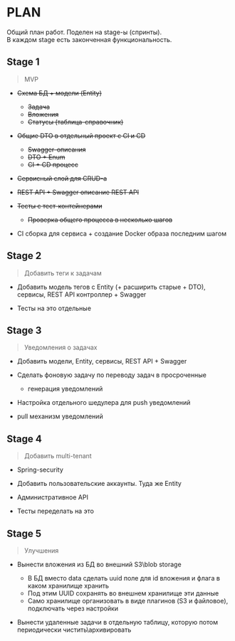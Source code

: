 PLAN
====

Общий план работ. Поделен на stage-ы (спринты).  
В каждом stage есть законченная функциональность.


Stage 1
-------

> MVP 

* ~~Схема БД + модели (Entity)~~
  - ~~Задача~~
  - ~~Вложения~~
  - ~~Статусы (таблица-справочник)~~

* ~~Общие DTO в отдельный проект с CI и CD~~
  - ~~Swagger-описания~~
  - ~~DTO + Enum~~
  - ~~CI + CD процесс~~

* ~~Сервисный слой для CRUD-а~~

* ~~REST API + Swagger описание REST API~~

* ~~Тесты с тест-контейнерами~~
  - ~~Проверка общего процесса в несколько шагов~~

* CI сборка для сервиса + создание Docker образа последним шагом


Stage 2
-------

> Добавить теги к задачам

* Добавить модель тегов с Entity (+ расширить старые + DTO), сервисы, REST API контроллер + Swagger

* Тесты на это отдельные


Stage 3
-------

> Уведомления о задачах

* Добавить модели, Entity, сервисы, REST API + Swagger

* Сделать фоновую задачу по переводу задач в просроченные
    + генерация уведомлений

* Настройка отдельного шедулера для push уведомлений

* pull механизм уведомлений


Stage 4
-------

> Добавить multi-tenant

* Spring-security

* Добавить пользовательские аккаунты. Туда же Entity

* Административное API

* Тесты переделать на это


Stage 5
-------

> Улучшения

* Вынести вложения из БД во внешний S3\blob storage
  - В БД вместо data сделать uuid поле для id вложения и флага в каком хранилище хранить
  - Под этим UUID сохранять во внешнем хранилище эти данные
  - Само хранилище организовать в виде плагинов (S3 и файловое), подключать через настройки

* Вынести удаленные задачи в отдельную таблицу, которую потом периодически чистить\архивировать
